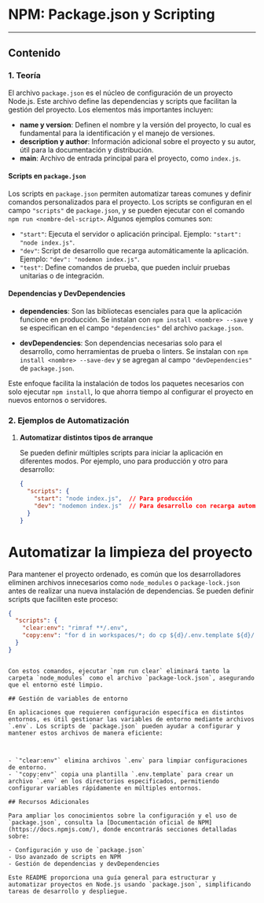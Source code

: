 # NPM: Package.json y Scripting

---

## Contenido

### 1. Teoría

El archivo `package.json` es el núcleo de configuración de un proyecto Node.js. Este archivo define las dependencias y scripts que facilitan la gestión del proyecto. Los elementos más importantes incluyen:

- **name y version**: Definen el nombre y la versión del proyecto, lo cual es fundamental para la identificación y el manejo de versiones.
- **description y author**: Información adicional sobre el proyecto y su autor, útil para la documentación y distribución.
- **main**: Archivo de entrada principal para el proyecto, como `index.js`.
  
#### Scripts en `package.json`

Los scripts en `package.json` permiten automatizar tareas comunes y definir comandos personalizados para el proyecto. Los scripts se configuran en el campo `"scripts"` de `package.json`, y se pueden ejecutar con el comando `npm run <nombre-del-script>`. Algunos ejemplos comunes son:

- `"start"`: Ejecuta el servidor o aplicación principal. Ejemplo: `"start": "node index.js"`.
- `"dev"`: Script de desarrollo que recarga automáticamente la aplicación. Ejemplo: `"dev": "nodemon index.js"`.
- `"test"`: Define comandos de prueba, que pueden incluir pruebas unitarias o de integración.

#### Dependencias y DevDependencies

- **dependencies**: Son las bibliotecas esenciales para que la aplicación funcione en producción. Se instalan con `npm install <nombre> --save` y se especifican en el campo `"dependencies"` del archivo `package.json`.
  
- **devDependencies**: Son dependencias necesarias solo para el desarrollo, como herramientas de prueba o linters. Se instalan con `npm install <nombre> --save-dev` y se agregan al campo `"devDependencies"` de `package.json`.

Este enfoque facilita la instalación de todos los paquetes necesarios con solo ejecutar `npm install`, lo que ahorra tiempo al configurar el proyecto en nuevos entornos o servidores.

### 2. Ejemplos de Automatización

1. **Automatizar distintos tipos de arranque**

   Se pueden definir múltiples scripts para iniciar la aplicación en diferentes modos. Por ejemplo, uno para producción y otro para desarrollo:

   ```json
   {
     "scripts": {
       "start": "node index.js",  // Para producción
       "dev": "nodemon index.js"  // Para desarrollo con recarga automática
     }
   }

# Automatizar la limpieza del proyecto

Para mantener el proyecto ordenado, es común que los desarrolladores eliminen archivos innecesarios como `node_modules` o `package-lock.json` antes de realizar una nueva instalación de dependencias. Se pueden definir scripts que faciliten este proceso:

```json
{
  "scripts": {
    "clear:env": "rimraf **/.env",
    "copy:env": "for d in workspaces/*; do cp ${d}/.env.template ${d}/.env; done"
  }
}
```

```

Con estos comandos, ejecutar `npm run clear` eliminará tanto la carpeta `node_modules` como el archivo `package-lock.json`, asegurando que el entorno esté limpio.

## Gestión de variables de entorno

En aplicaciones que requieren configuración específica en distintos entornos, es útil gestionar las variables de entorno mediante archivos `.env`. Los scripts de `package.json` pueden ayudar a configurar y mantener estos archivos de manera eficiente:



- `"clear:env"` elimina archivos `.env` para limpiar configuraciones de entorno.
- `"copy:env"` copia una plantilla `.env.template` para crear un archivo `.env` en los directorios especificados, permitiendo configurar variables rápidamente en múltiples entornos.

## Recursos Adicionales

Para ampliar los conocimientos sobre la configuración y el uso de `package.json`, consulta la [Documentación oficial de NPM](https://docs.npmjs.com/), donde encontrarás secciones detalladas sobre:

- Configuración y uso de `package.json`
- Uso avanzado de scripts en NPM
- Gestión de dependencias y devDependencies

Este README proporciona una guía general para estructurar y automatizar proyectos en Node.js usando `package.json`, simplificando tareas de desarrollo y despliegue.
